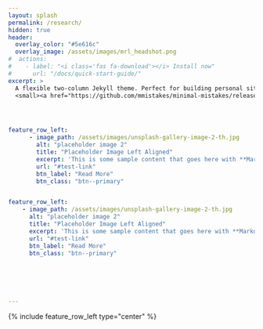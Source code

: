 ```yaml
---
layout: splash
permalink: /research/
hidden: true
header:
  overlay_color: "#5e616c"
  overlay_image: /assets/images/mrl_headshot.png
#  actions:
#    - label: "<i class='fas fa-download'></i> Install now"
#      url: "/docs/quick-start-guide/"
excerpt: >
  A flexible two-column Jekyll theme. Perfect for building personal sites, blogs, and portfolios.<br />
  <small><a href="https://github.com/mmistakes/minimal-mistakes/releases/tag/4.24.0">Latest release v4.24.0</a></small>




feature_row_left:
      - image_path: /assets/images/unsplash-gallery-image-2-th.jpg
        alt: "placeholder image 2"
        title: "Placeholder Image Left Aligned"
        excerpt: 'This is some sample content that goes here with **Markdown** formatting. Left aligned with `type="left"`'
        url: "#test-link"
        btn_label: "Read More"
        btn_class: "btn--primary"


feature_row_left:
    - image_path: /assets/images/unsplash-gallery-image-2-th.jpg
      alt: "placeholder image 2"
      title: "Placeholder Image Left Aligned"
      excerpt: 'This is some sample content that goes here with **Markdown** formatting. Left aligned with `type="left"`'
      url: "#test-link"
      btn_label: "Read More"
      btn_class: "btn--primary"






---
```


{% include feature_row_left type="center" %}
